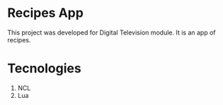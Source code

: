 # Recipes App

This project was developed for Digital Television module. It is an app of recipes.

# Tecnologies
1. NCL
2. Lua